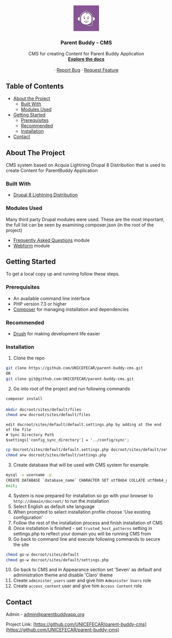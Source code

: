 
<!-- PROJECT LOGO -->
<br />
<p align="center">
  <a href="https://github.com/UNICEFECAR/parent-buddy-cms">
    <img src="logo.png" alt="Logo" width="80" height="80">
  </a>

  <h3 align="center">Parent Buddy - CMS</h3>

  <p align="center">
    CMS for creating Content for Parent Buddy Application
    <br />
    <a href="https://github.com/UNICEFECAR/parent-buddy-cms"><strong>Explore the docs</strong></a>
    <br />
    <br />
    ·
    <a href="https://github.com/UNICEFECAR/parent-buddy-cms/issues">Report Bug</a>
    ·
    <a href="https://github.com/UNICEFECAR/parent-buddy-cms/issues">Request Feature</a>
  </p>
</p>


<!-- TABLE OF CONTENTS -->
## Table of Contents

* [About the Project](#about-the-project)
  * [Built With](#built-with)
  * [Modules Used](#modules-used)
* [Getting Started](#getting-started)
  * [Prerequisites](#prerequisites)
  * [Recommended](#recommended)
  * [Installation](#installation)
* [Contact](#contact)


<!-- ABOUT THE PROJECT -->
## About The Project

CMS system based on Acquia Lightning Drupal 8 Distribution that is used to create Content for ParentBuddy Application

### Built With

* [Drupal 8 Lightning Distribution](https://www.drupal.org/project/lightning)

### Modules Used

Many third party Drupal modules were used. These are the most important, the full list can be seen by examining composer.json (in the root of the project)

* [Frequently Asked Questions](https://www.drupal.org/project/faq) module
* [Webform](https://www.drupal.org/project/webform) module


<!-- GETTING STARTED -->
## Getting Started

To get a local copy up and running follow these steps.

### Prerequisites

* An available command line interface
* PHP version 7.3 or higher
* [Composer](https://getcomposer.org/) for managing installation and dependencies

### Recommended

* [Drush](https://www.drush.org/) for making development life easier


### Installation

1. Clone the repo
```sh
git clone https://github.com/UNICEFECAR/parent-buddy-cms.git
OR
git clone git@github.com:UNICEFECAR/parent-buddy-cms.git
```
2. Go into root of the project and run following commands
```sh
composer install

mkdir docroot/sites/default/files
chmod a+w docroot/sites/default/files
```
```
edit docroot/sites/default/default.settings.php by adding at the end of the file
# Sync Directory Path
$settings['config_sync_directory'] = '../config/sync';
```
```sh
cp docroot/sites/default/default.settings.php docroot/sites/default/settings.php
chmod a+w docroot/sites/default/settings.php
```
3. Create database that will be used with CMS system for example:
```sh
mysql -u username -p
CREATE DATABASE `database_name` CHARACTER SET utf8mb4 COLLATE utf8mb4_general_ci;
exit;
```
4. System is now prepared for installation so go with your browser to `http://domain/docroot/` to run the installation
5. Select English as default site language
6. When prompted to select installation profile choose 'Use existing configuration'
7. Follow the rest of the installation process and finish installation of CMS
8. Once installation is finished - set `trusted_host_patterns` setting in settings.php to reflect your domain you will be running CMS from
9. Go back to command line and execute following commands to secure the site
```sh
chmod go-w docroot/sites/default
chmod go-w docroot/sites/default/settings.php
```
10. Go back to CMS and in Appearance section set 'Seven' as default and administration theme and disable 'Claro' theme
11. Create `administer_users` user and give him `Administer Users` role
12. Create `access_content` user and give him `Access Content` role


<!-- CONTACT -->
## Contact

Admin - admin@parentbuddyapp.org

Project Link: [https://github.com/UNICEFECAR/parent-buddy-cms](https://github.com/UNICEFECAR/parent-buddy-cms)
